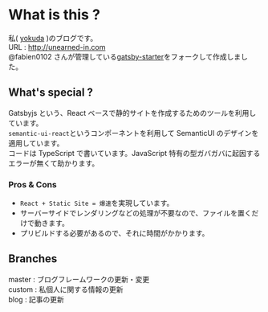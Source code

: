 # What is this ?

私( [yokuda](https://twitter.com/Y0KUDA) )のブログです。  
URL : http://unearned-in.com  
@fabien0102 さんが管理している[gatsby-starter](https://github.com/fabien0102/gatsby-starter)をフォークして作成しました。

## What's special ?

Gatsbyjs という、React ベースで静的サイトを作成するためのツールを利用しています。  
`semantic-ui-react`というコンポーネントを利用して SemanticUI のデザインを適用しています。  
コードは TypeScript で書いています。JavaScript 特有の型ガバガバに起因するエラーが無くて助かります。

### Pros & Cons

- `React + Static Site = 爆速`を実現しています。
- サーバーサイドでレンダリングなどの処理が不要なので、ファイルを置くだけで動きます。
- プリビルドする必要があるので、それに時間がかかります。

## Branches

master : ブログフレームワークの更新・変更  
custom : 私個人に関する情報の更新  
blog : 記事の更新
